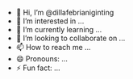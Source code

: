 - 👋 Hi, I’m @dillafebrianiginting
- 👀 I’m interested in ...
- 🌱 I’m currently learning ...
- 💞️ I’m looking to collaborate on ...
- 📫 How to reach me ...
- 😄 Pronouns: ...
- ⚡ Fun fact: ...

<!---
dillafebrianiginting/dillafebrianiginting is a ✨ special ✨ repository because its `README.md` (this file) appears on your GitHub profile.
You can click the Preview link to take a look at your changes.
--->
